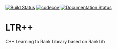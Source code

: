 [![Build Status](https://travis-ci.com/marcosfpr/ltrpp.svg?branch=master)](https://travis-ci.com/marcosfpr/ranklibpp)
[![codecov](https://codecov.io/gh/marcosfpr/ltrpp/branch/master/graph/badge.svg?token=2GL1W8J8SF)](https://codecov.io/gh/marcosfpr/ranklibpp)
[![Documentation Status](https://readthedocs.org/projects/ranklib/badge/?version=latest)](https://ranklib.readthedocs.io/en/latest/?badge=latest)

# LTR++

C++ Learning to Rank Library based on RankLib